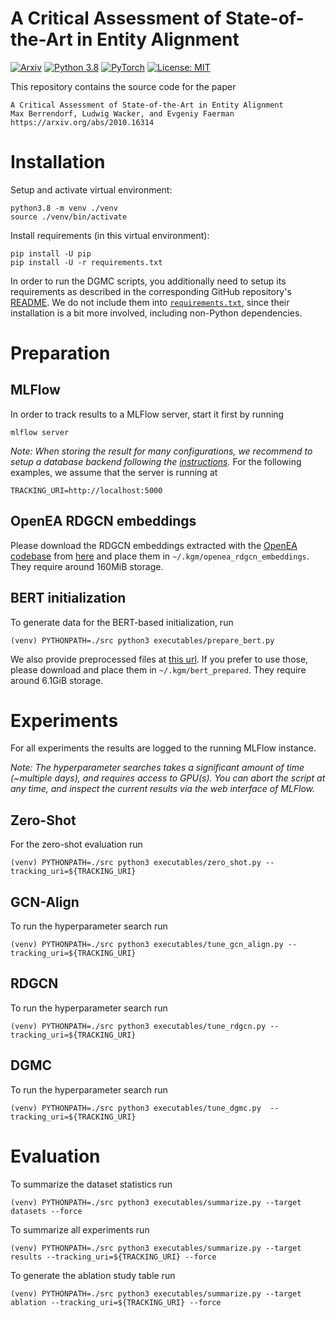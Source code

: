 # A Critical Assessment of State-of-the-Art in Entity Alignment

[![Arxiv](https://img.shields.io/badge/arXiv-2010.16314-b31b1b)](https://arxiv.org/abs/2010.16314)
[![Python 3.8](https://img.shields.io/badge/Python-3.8-2d618c?logo=python)](https://docs.python.org/3.8/)
[![PyTorch](https://img.shields.io/badge/Made%20with-PyTorch-ee4c2c?logo=pytorch)](https://pytorch.org/docs/stable/index.html)
[![License: MIT](https://img.shields.io/badge/License-MIT-green.svg)](https://opensource.org/licenses/MIT)

This repository contains the source code for the paper
```
A Critical Assessment of State-of-the-Art in Entity Alignment
Max Berrendorf, Ludwig Wacker, and Evgeniy Faerman
https://arxiv.org/abs/2010.16314
```

# Installation
Setup and activate virtual environment:
```shell script
python3.8 -m venv ./venv
source ./venv/bin/activate
```

Install requirements (in this virtual environment):
```shell script
pip install -U pip
pip install -U -r requirements.txt
```

In order to run the DGMC scripts, you additionally need to setup 
its requirements as described in the corresponding GitHub repository's 
[README](https://github.com/rusty1s/deep-graph-matching-consensus/blob/a25f89751f4a3a0d509baa6bbada8b4153c635f6/README.md).
We do not include them into [`requirements.txt`](./requirements.txt), 
since their installation is a bit more involved, including non-Python dependencies. 

# Preparation

## MLFlow
In order to track results to a MLFlow server, start it first by running
```shell script
mlflow server
```
_Note: When storing the result for many configurations, we recommend to setup a
database backend following the [instructions](https://mlflow.org/docs/latest/tracking.html)._
For the following examples, we assume that the server is running at
```shell script
TRACKING_URI=http://localhost:5000
```

## OpenEA RDGCN embeddings
Please download the RDGCN embeddings extracted with the [OpenEA codebase](https://github.com/nju-websoft/OpenEA/tree/2a6e0b03ec8cdcad4920704d1c38547a3ad72abe)
from [here](https://www.dbs.ifi.lmu.de/~berrendorf/ea-sota-comparison/openea_rdgcn_embeddings/)
and place them in `~/.kgm/openea_rdgcn_embeddings`.
They require around 160MiB storage.

## BERT initialization
To generate data for the BERT-based initialization, run
```shell script
(venv) PYTHONPATH=./src python3 executables/prepare_bert.py
```

We also provide preprocessed files at [this url](https://www.dbs.ifi.lmu.de/~berrendorf/ea-sota-comparison/bert_prepared/).
If you prefer to use those, please download and place them in `~/.kgm/bert_prepared`. 
They require around 6.1GiB storage. 

# Experiments

For all experiments the results are logged to the running MLFlow instance.

_Note: The hyperparameter searches takes a significant amount of time (~multiple days),
 and requires access to GPU(s). You can abort the script at any time, and inspect the
  current results via the web interface of MLFlow._


## Zero-Shot
For the zero-shot evaluation run
```shell script
(venv) PYTHONPATH=./src python3 executables/zero_shot.py --tracking_uri=${TRACKING_URI} 
```

## GCN-Align
To run the hyperparameter search run
```shell script
(venv) PYTHONPATH=./src python3 executables/tune_gcn_align.py --tracking_uri=${TRACKING_URI} 
```

## RDGCN
To run the hyperparameter search run
```shell script
(venv) PYTHONPATH=./src python3 executables/tune_rdgcn.py --tracking_uri=${TRACKING_URI} 
```

## DGMC
To run the hyperparameter search run
```shell script
(venv) PYTHONPATH=./src python3 executables/tune_dgmc.py  --tracking_uri=${TRACKING_URI} 
```

# Evaluation
To summarize the dataset statistics run
```shell script
(venv) PYTHONPATH=./src python3 executables/summarize.py --target datasets --force
```

To summarize all experiments run
```shell script
(venv) PYTHONPATH=./src python3 executables/summarize.py --target results --tracking_uri=${TRACKING_URI} --force
```

To generate the ablation study table run
```shell script
(venv) PYTHONPATH=./src python3 executables/summarize.py --target ablation --tracking_uri=${TRACKING_URI} --force
```
